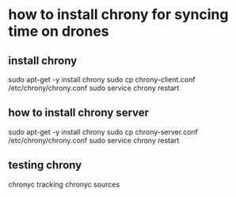 # how to install chrony for syncing time on drones

## install chrony
sudo apt-get -y install chrony
sudo cp chrony-client.conf /etc/chrony/chrony.conf 
sudo service chrony restart


## how to install chrony server
sudo apt-get -y install chrony
sudo cp chrony-server.conf /etc/chrony/chrony.conf
sudo service chrony restart

## testing chrony
chronyc tracking
chronyc sources

